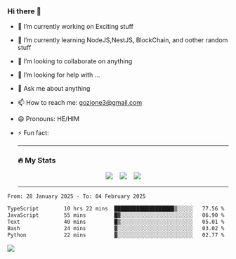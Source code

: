 ### Hi there 👋

<!--
**charlieScript/charlieScript** is a ✨ _special_ ✨ repository because its `README.md` (this file) appears on your GitHub profile.

Here are some ideas to get you started: -->

- 🔭 I’m currently working on Exciting stuff
- 🌱 I’m currently learning NodeJS,NestJS, BlockChain, and oother random stuff
- 👯 I’m looking to collaborate on anything
- 🤔 I’m looking for help with ...
- 💬 Ask me about anything
- 📫 How to reach me: gozione3@gmail.com
- 😄 Pronouns: HE/HIM
- ⚡ Fun fact:


  ---

  ### :fire: My Stats

  <div id="stats" align="center">
  <img src="http://github-readme-streak-stats.herokuapp.com?user=charlieScript&theme=dark&date_format=M%20j%5B%2C%20Y%5D" />&nbsp;&nbsp;&nbsp;
  <img src="https://github-readme-stats.vercel.app/api/top-langs/?username=charlieScript&layout=compact&theme=vision-friendly-dark"/>&nbsp;&nbsp;&nbsp;
  <img src="https://github-readme-stats.vercel.app/api?username=charlieScript&show_icons=true&theme=radical"/>
  </div>

  ---



<!--START_SECTION:waka-->

```txt
From: 28 January 2025 - To: 04 February 2025

TypeScript        10 hrs 22 mins  ███████████████████▒░░░░░   77.56 %
JavaScript        55 mins         █▓░░░░░░░░░░░░░░░░░░░░░░░   06.90 %
Text              40 mins         █▒░░░░░░░░░░░░░░░░░░░░░░░   05.01 %
Bash              24 mins         ▓░░░░░░░░░░░░░░░░░░░░░░░░   03.02 %
Python            22 mins         ▓░░░░░░░░░░░░░░░░░░░░░░░░   02.77 %
```

<!--END_SECTION:waka-->
![](https://komarev.com/ghpvc/?username=charlieScript)
